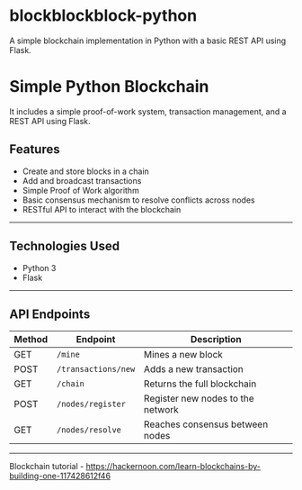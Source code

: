 # blockblockblock-python
A simple blockchain implementation in Python with a basic REST API using Flask.

# Simple Python Blockchain

It includes a simple proof-of-work system, transaction management, and a REST API using Flask.

## Features

- Create and store blocks in a chain
- Add and broadcast transactions
- Simple Proof of Work algorithm
- Basic consensus mechanism to resolve conflicts across nodes
- RESTful API to interact with the blockchain

---

## Technologies Used

- Python 3
- Flask

---

## API Endpoints

| Method | Endpoint              | Description                        |
|--------|-----------------------|------------------------------------|
| GET    | `/mine`               | Mines a new block                  |
| POST   | `/transactions/new`   | Adds a new transaction             |
| GET    | `/chain`              | Returns the full blockchain        |
| POST   | `/nodes/register`     | Register new nodes to the network  |
| GET    | `/nodes/resolve`      | Reaches consensus between nodes    |

---
Blockchain tutorial - https://hackernoon.com/learn-blockchains-by-building-one-117428612f46

